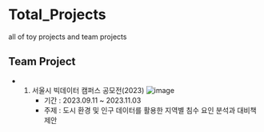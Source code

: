 # Total_Projects
all of toy projects and team projects 

## Team Project
- 1. 서울시 빅데이터 캠퍼스 공모전(2023)
     ![image](https://github.com/Apple03244/Total_Projects/assets/134247725/d35b7a40-fa54-4813-86b5-2ca3795b7a61)
     - 기간 : 2023.09.11 ~ 2023.11.03
     - 주제 : 도시 환경 및 인구 데이터를 활용한 지역별 침수 요인 분석과 대비책 제안


      
